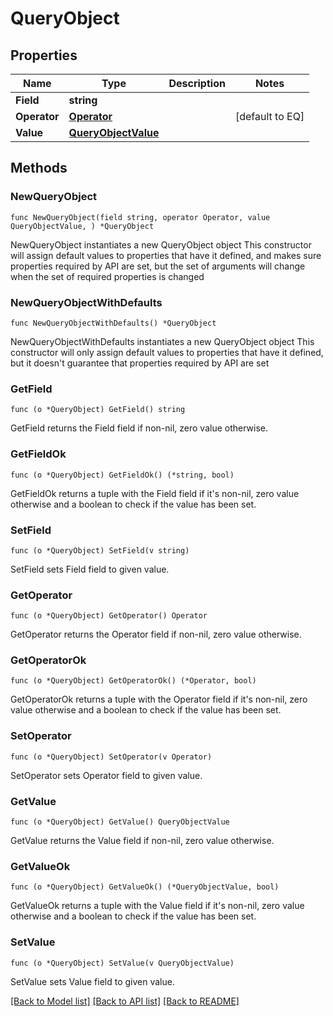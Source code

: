 # QueryObject

## Properties

Name | Type | Description | Notes
------------ | ------------- | ------------- | -------------
**Field** | **string** |  | 
**Operator** | [**Operator**](Operator.md) |  | [default to EQ]
**Value** | [**QueryObjectValue**](QueryObjectValue.md) |  | 

## Methods

### NewQueryObject

`func NewQueryObject(field string, operator Operator, value QueryObjectValue, ) *QueryObject`

NewQueryObject instantiates a new QueryObject object
This constructor will assign default values to properties that have it defined,
and makes sure properties required by API are set, but the set of arguments
will change when the set of required properties is changed

### NewQueryObjectWithDefaults

`func NewQueryObjectWithDefaults() *QueryObject`

NewQueryObjectWithDefaults instantiates a new QueryObject object
This constructor will only assign default values to properties that have it defined,
but it doesn't guarantee that properties required by API are set

### GetField

`func (o *QueryObject) GetField() string`

GetField returns the Field field if non-nil, zero value otherwise.

### GetFieldOk

`func (o *QueryObject) GetFieldOk() (*string, bool)`

GetFieldOk returns a tuple with the Field field if it's non-nil, zero value otherwise
and a boolean to check if the value has been set.

### SetField

`func (o *QueryObject) SetField(v string)`

SetField sets Field field to given value.


### GetOperator

`func (o *QueryObject) GetOperator() Operator`

GetOperator returns the Operator field if non-nil, zero value otherwise.

### GetOperatorOk

`func (o *QueryObject) GetOperatorOk() (*Operator, bool)`

GetOperatorOk returns a tuple with the Operator field if it's non-nil, zero value otherwise
and a boolean to check if the value has been set.

### SetOperator

`func (o *QueryObject) SetOperator(v Operator)`

SetOperator sets Operator field to given value.


### GetValue

`func (o *QueryObject) GetValue() QueryObjectValue`

GetValue returns the Value field if non-nil, zero value otherwise.

### GetValueOk

`func (o *QueryObject) GetValueOk() (*QueryObjectValue, bool)`

GetValueOk returns a tuple with the Value field if it's non-nil, zero value otherwise
and a boolean to check if the value has been set.

### SetValue

`func (o *QueryObject) SetValue(v QueryObjectValue)`

SetValue sets Value field to given value.



[[Back to Model list]](../README.md#documentation-for-models) [[Back to API list]](../README.md#documentation-for-api-endpoints) [[Back to README]](../README.md)


